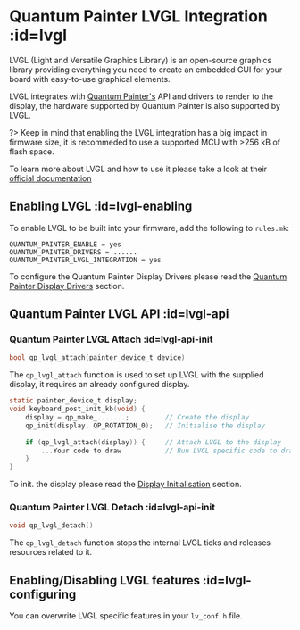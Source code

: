 # Quantum Painter LVGL Integration :id=lvgl

LVGL (Light and Versatile Graphics Library) is an open-source graphics library providing everything you need to create an embedded GUI for your board with easy-to-use graphical elements.

LVGL integrates with [Quantum Painter's](quantum_painter.md) API and drivers to render to the display, the hardware supported by Quantum Painter is also supported by LVGL.

?> Keep in mind that enabling the LVGL integration has a big impact in firmware size, it is recommeded to use a supported MCU with >256 kB of flash space.

To learn more about LVGL and how to use it please take a look at their [official documentation](https://docs.lvgl.io/8.2/intro/)

## Enabling LVGL :id=lvgl-enabling
To enable LVGL to be built into your firmware, add the following to `rules.mk`:

```make
QUANTUM_PAINTER_ENABLE = yes
QUANTUM_PAINTER_DRIVERS = ......
QUANTUM_PAINTER_LVGL_INTEGRATION = yes
```
To configure the Quantum Painter Display Drivers please read the [Quantum Painter Display Drivers](quantum_painter.md#quantum-painter-drivers) section.

## Quantum Painter LVGL API :id=lvgl-api

### Quantum Painter LVGL Attach :id=lvgl-api-init

```c
bool qp_lvgl_attach(painter_device_t device)
```

The `qp_lvgl_attach` function is used to set up LVGL with the supplied display, it requires an already configured display.

```c
static painter_device_t display;
void keyboard_post_init_kb(void) {
    display = qp_make_.......;         // Create the display
    qp_init(display, QP_ROTATION_0);   // Initialise the display
    
    if (qp_lvgl_attach(display)) {     // Attach LVGL to the display
        ...Your code to draw           // Run LVGL specific code to draw
    }
}
```
To init. the display please read the [Display Initialisation](quantum_painter.md#quantum-painter-api-init) section.

### Quantum Painter LVGL Detach :id=lvgl-api-init

```c
void qp_lvgl_detach()
```

The `qp_lvgl_detach` function stops the internal LVGL ticks and releases resources related to it.

## Enabling/Disabling LVGL features :id=lvgl-configuring
You can overwrite LVGL specific features in your `lv_conf.h` file.
